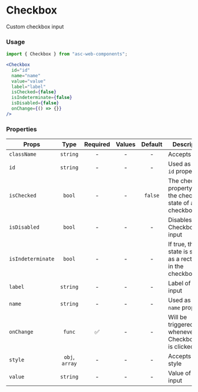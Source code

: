 # Checkbox

Custom checkbox input

### Usage

```js
import { Checkbox } from "asc-web-components";
```

```jsx
<Checkbox
  id="id"
  name="name"
  value="value"
  label="label"
  isChecked={false}
  isIndeterminate={false}
  isDisabled={false}
  onChange={() => {}}
/>
```

### Properties

| Props             |      Type      | Required | Values | Default | Description                                                 |
| ----------------- | :------------: | :------: | :----: | :-----: | ----------------------------------------------------------- |
| `className`       |    `string`    |    -     |   -    |    -    | Accepts class                                               |
| `id`              |    `string`    |    -     |   -    |    -    | Used as HTML `id` property                                  |
| `isChecked`       |     `bool`     |    -     |   -    | `false` | The checked property sets the checked state of a checkbox   |
| `isDisabled`      |     `bool`     |    -     |   -    |    -    | Disables the Checkbox input                                 |
| `isIndeterminate` |     `bool`     |    -     |   -    |    -    | If true, this state is shown as a rectangle in the checkbox |
| `label`           |    `string`    |    -     |   -    |    -    | Label of the input                                          |
| `name`            |    `string`    |    -     |   -    |    -    | Used as HTML `name` property                                |
| `onChange`        |     `func`     |    ✅    |   -    |    -    | Will be triggered whenever an CheckboxInput is clicked      |
| `style`           | `obj`, `array` |    -     |   -    |    -    | Accepts css style                                           |
| `value`           |    `string`    |    -     |   -    |    -    | Value of the input                                          |
